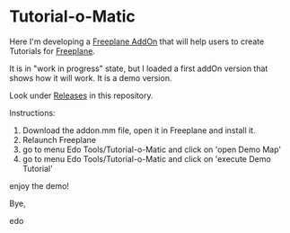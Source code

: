 # Tutorial-o-Matic

Here I'm developing a [Freeplane AddOn](https://www.freeplane.org/wiki/index.php/Add-ons_(install)) that will help users to create Tutorials for [Freeplane](https://www.freeplane.org/wiki/index.php/Home).

It is in "work in progress" state, but I loaded a first addOn version that shows how it will work. It is a demo version.

Look under [Releases](https://github.com/EdoFro/Freeplane_Tutorial_AddOn/releases) in this repository.

Instructions:
1. Download the addon.mm file, open it in Freeplane and install it.
2. Relaunch Freeplane
3. go to menu Edo Tools/Tutorial-o-Matic and click on 'open Demo Map'
4. go to menu Edo Tools/Tutorial-o-Matic and click on 'execute Demo Tutorial'

enjoy the demo!

Bye,

edo

